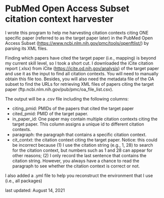 # PubMed Open Access Subset citation context harvester

I wrote this program to help me harvesting citation contexts citing ONE specific paper (referred to as the target paper later) in the PubMed Open Access Subset (https://www.ncbi.nlm.nih.gov/pmc/tools/openftlist/) by parsing its XML files.

Finding which papers have cited the target paper (i.e., mapping) is beyond my current skill level, so I took a short cut. I downloaded the iCite citation report (.xlsx) from iCite (https://icite.od.nih.gov/analysis) of the target paper and use it as the input to find all citation contexts. You will need to manually obtain this file too. Besides, you will also need the metadata file of the OA subset to find the URLs for retrieving XML files of papers citing the target paper (ftp.ncbi.nlm.nih.gov/pub/pmc/oa_file_list.csv).

The output will be a .csv file including the following columns:  
- citing_pmid: PMIDs of the papers that cited the target paper
- cited_pmid: PMID of the target paper.
- in_paper_id: One paper may contain multiple citation contexts citing the target paper. This column assigns a unique id to different citation contexts.
- paragraph: the paragraph that contains a specific citation context. 
- cit_contxt: the citation context citing the target paper. Notice: this could be incorrect because (1) I use the citation string (e.g., 1, 28) to search for the citation context, but numbers such as 1 and 28 can appear for other reasons; (2) I only record the last sentence that contains the citation string. However, you always have a chance to read the paragraph to see whether the citation context is correct or not.

I also added a .yml file to help you reconstruct the environment that I use (i.e., all packages)

last updated: August 14, 2021
